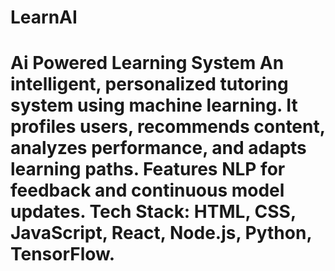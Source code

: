 # LearnAI
# Ai Powered Learning System  An intelligent, personalized tutoring system using machine learning. It profiles users, recommends content, analyzes performance, and adapts learning paths. Features NLP for feedback and continuous model updates.  **Tech Stack:** HTML, CSS, JavaScript, React, Node.js, Python, TensorFlow.  

